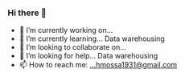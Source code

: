 ### Hi there 👋


- 🔭 I’m currently working on... 
- 🌱 I’m currently learning... Data warehousing 
- 👯 I’m looking to collaborate on... 
- 🤔 I’m looking for help... Data warehousing 
- 📫 How to reach me: ...hmossa1931@gmail.com

